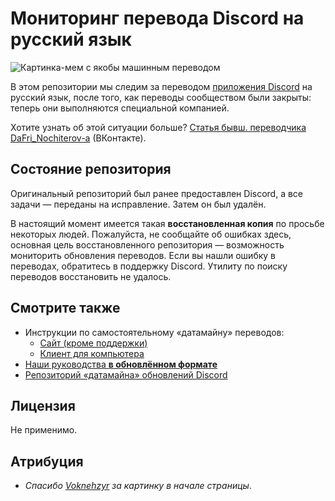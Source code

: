 # Мониторинг перевода Discord на русский язык

<img src="https://i.imgur.com/hqyGAl1.png" alt="Картинка-мем с якобы машинным переводом" align="center" />

В этом репозитории мы следим за переводом [приложения Discord](https://discordapp.com/) на русский язык, после того, как переводы сообществом были закрыты: теперь они выполняются специальной компанией.

Хотите узнать об этой ситуации больше? [Статья бывш. переводчика DaFri\_Nochiterov-а](https://vk.com/@debpkg-discord-translation-opinion) (ВКонтакте).

## Состояние репозитория

Оригинальный репозиторий был ранее предоставлен Discord, а все задачи — переданы на исправление. Затем он был удалён.

В настоящий момент имеется такая **восстановленная копия** по просьбе некоторых людей. Пожалуйста, не сообщайте об ошибках здесь, основная цель восстановленного репозитория — возможность мониторить обновления переводов. Если вы нашли ошибку в переводах, обратитесь в поддержку Discord. Утилиту по поиску переводов восстановить не удалось.

## Смотрите также

- Инструкции по самостоятельному «датамайну» переводов:
  - [Сайт (кроме поддержки)](https://gist.github.com/Sasha-Sorokin/d647eb3d3354f6afbb5bff7fca0fc717)
  - [Клиент для компьютера](https://gist.github.com/Sasha-Sorokin/b826d9ae3f2704c4b8122a06570fd468)
- [Наши руководства **в обновлённом формате**](https://sasha-sorokin.github.io/ru-i18n-issues/)
- [Репозиторий «датамайна» обновлений Discord](https://github.com/DJScias/Discord-Datamining)

## Лицензия

Не применимо.

## Атрибуция

- *Спасибо [Voknehzyr](https://github.com/Voknehzyr) за картинку в начале страницы*.
